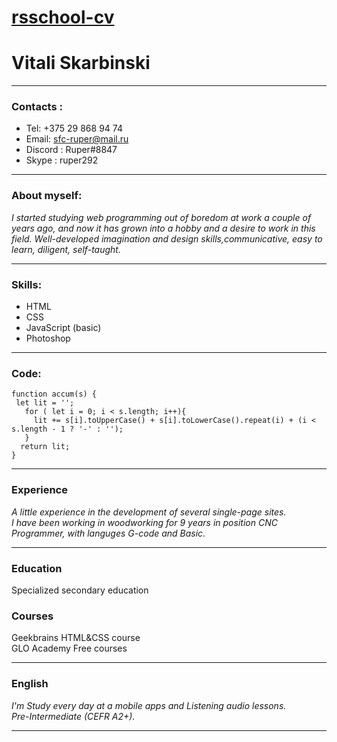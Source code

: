 # [rsschool-cv](https://ruper23.github.io/rsschool-cv/cv)


# Vitali Skarbinski


_______________________________________________________________________________


### Contacts : 
 * Tel: +375 29 868 94 74
 * Email: sfc-ruper@mail.ru
 * Discord : Ruper#8847
 * Skype : ruper292 <br>
 
_______________________________________________________________________________


### About myself:
_I started studying web programming out of boredom at work a couple of years ago,
and now it has grown into a hobby and a desire to work in this field.
Well-developed imagination and design skills,communicative, easy to learn,
diligent, self-taught._

________________________________________________________________________________


### Skills:
* HTML
* CSS
* JavaScript (basic)
* Photoshop

________________________________________________________________________________


### Code:
``` 
function accum(s) {
 let lit = '';
   for ( let i = 0; i < s.length; i++){
     lit += s[i].toUpperCase() + s[i].toLowerCase().repeat(i) + (i < s.length - 1 ? '-' : '');
   }
  return lit;
} 

```

________________________________________________________________________________


### Experience
_A little experience in the development of several single-page sites._<br>
_I have been working in woodworking for 9 years in position CNC Programmer,
with languges G-code and Basic._

________________________________________________________________________________


### Education
Specialized secondary education

### Courses
Geekbrains HTML&CSS course<br>
GLO Academy Free courses
________________________________________________________________________________


### English 
_I'm Study every day at a mobile apps and Listening audio lessons._<br>
_Pre-Intermediate (CEFR A2+)._

________________________________________________________________________________
